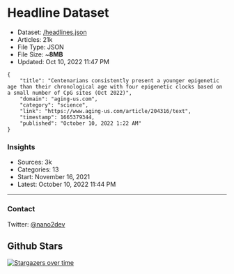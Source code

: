 # Headline Dataset

- Dataset: [/headlines.json](https://raw.githubusercontent.com/fwd/news/master/headlines.json) 
- Articles: 21k
- File Type: JSON
- File Size: ~**8MB**
- Updated: Oct 10, 2022 11:47 PM

```
{
    "title": "Centenarians consistently present a younger epigenetic age than their chronological age with four epigenetic clocks based on a small number of CpG sites (Oct 2022)",
    "domain": "aging-us.com",
    "category": "science",
    "link": "https://www.aging-us.com/article/204316/text",
    "timestamp": 1665379344,
    "published": "October 10, 2022 1:22 AM"
}
```

### Insights

- Sources: 3k
- Categories: 13
- Start: November 16, 2021
- Latest: October 10, 2022 11:44 PM

---

### Contact 

Twitter: [@nano2dev](https://twitter.com/nano2dev)

## Github Stars

[![Stargazers over time](https://starchart.cc/fwd/news.svg)](https://starchart.cc/fwd/news)
